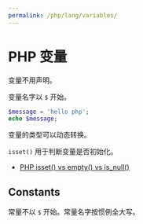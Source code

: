 ```yaml
---
permalink: /php/lang/variables/
---
```


# PHP 变量

变量不用声明。

变量名字以 `$` 开始。

```php
$message = 'hello php';
echo $message;
```

变量的类型可以动态转换。


`isset()` 用于判断变量是否初始化。

- [PHP isset() vs empty() vs is_null()](https://www.virendrachandak.com/techtalk/php-isset-vs-empty-vs-is_null/)

## Constants

常量不以 `$` 开始。常量名字按惯例全大写。
